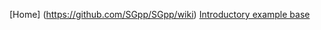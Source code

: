 [Home] (https://github.com/SGpp/SGpp/wiki)
[Introductory example base](https://github.com/SGpp/SGpp/wiki/Base-introductory-example-(C%E2%81%BA%E2%81%BA))